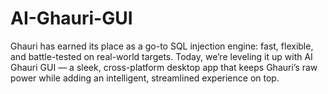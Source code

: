 # AI-Ghauri-GUI
Ghauri has earned its place as a go-to SQL injection engine: fast, flexible, and battle-tested on real-world targets. Today, we’re leveling it up with AI Ghauri GUI — a sleek, cross-platform desktop app that keeps Ghauri’s raw power while adding an intelligent, streamlined experience on top.
